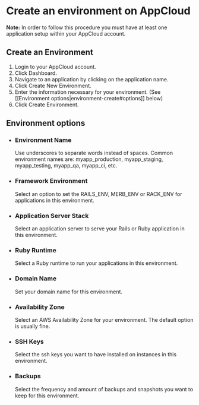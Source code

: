 # Create an environment on AppCloud

<b>Note:</b> In order to follow this procedure you must have at least one
application setup within your AppCloud account.

## Create an Environment

  1. Login to your AppCloud account.
  2. Click Dashboard.
  3. Navigate to an application by clicking on the application name.
  4. Click Create New Environment.
  5. Enter the information necessary for your environment. (See [[Environment options|environment-create#options]] below)
  6. Click Create Environment.

<h2 id="options"> Environment options</h2>

  * ### Environment Name
    Use underscores to separate words instead of spaces.  Common environment names are: myapp_production, myapp_staging, myapp_testing, myapp_qa, myapp_ci, etc.
  
  * ### Framework Environment
    Select an option to set the RAILS_ENV, MERB_ENV or RACK_ENV for applications in this environment.
  
  * ### Application Server Stack
    Select an application server to serve your Rails or Ruby application in this environment.
    
  * ### Ruby Runtime
    Select a Ruby runtime to run your applications in this environment.
    
  * ### Domain Name
    Set your domain name for this environment.
    
  * ### Availability Zone
    Select an AWS Availability Zone for your environment. The default option is usually fine.
    
  * ### SSH Keys
    Select the ssh keys you want to have installed on instances in this environment.
    
  * ### Backups
    Select the frequency and amount of backups and snapshots you want to keep for this environment.
